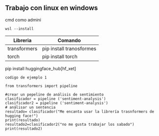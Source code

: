 ## Trabajo con linux en windows

cmd como admini
```
wsl --install
```

|Libreria    |Comando                  |
|------------|-------------------------|
|transformers|pip install tranosformes |
|torch       |pip install torch        |
pip install huggingface_hub[hf_xet]

```
codigo de ejemplo 1

from transformers import pipeline

#crear un pepeline de análisis de sentimiento
clasificador = pipeline ('sentiment-analysis')
clasificador2 = pipeline ('sentiment-analysis')
# análisar un sentencia
resultado= clasificador("Me encanta usar la librería trasnformers de hugging face!")
print(resultado)
resultado2=clasificador2("no me gusta trabajar los sabado")
print(resultado2)


```